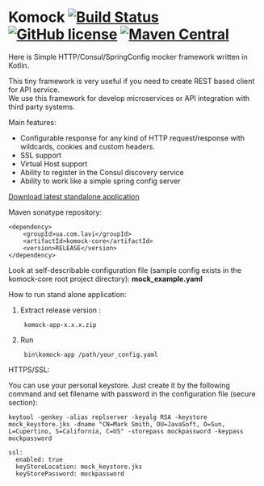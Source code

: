 # Komock [![Build Status](https://travis-ci.org/laviua/komock.svg?branch=master)](https://travis-ci.org/laviua/komock) [![GitHub license](https://img.shields.io/badge/license-Apache%20License%202.0-blue.svg?style=flat)](http://www.apache.org/licenses/LICENSE-2.0) [![Maven Central](https://img.shields.io/maven-central/v/ua.com.lavi/komock-core.svg?style=plastic)]()
Here is Simple HTTP/Consul/SpringConfig mocker framework written in Kotlin.  

This tiny framework is very useful if you need to create REST based client for API service.  
We use this framework for develop microservices or API integration with third party systems.  

Main features:  
- Configurable response for any kind of HTTP request/response with wildcards, cookies and custom headers.
- SSL support
- Virtual Host support
- Ability to register in the Consul discovery service
- Ability to work like a simple spring config server

[Download latest standalone application](https://github.com/laviua/komock/releases/latest)

Maven sonatype repository:

    <dependency>
        <groupId>ua.com.lavi</groupId>
        <artifactId>komock-core</artifactId>
        <version>RELEASE</version>
    </dependency>

Look at self-describable configuration file (sample config exists in the komock-core root project directory):
**mock_example.yaml** 

How to run stand alone application:

1. Extract release version :
    
        komock-app-x.x.x.zip

3. Run

        bin\komock-app /path/your_config.yaml

HTTPS/SSL:

You can use your personal keystore. Just create it by the following command and set filename with password in the configuration file (secure section):

    keytool -genkey -alias replserver -keyalg RSA -keystore mock_keystore.jks -dname "CN=Mark Smith, OU=JavaSoft, O=Sun, L=Cupertino, S=California, C=US" -storepass mockpassword -keypass mockpassword

    ssl:
      enabled: true
      keyStoreLocation: mock_keystore.jks
      keyStorePassword: mockpassword
